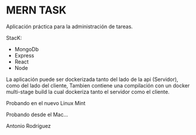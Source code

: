 # MERN TASK

Aplicación práctica para la administración de tareas.

StacK:

- MongoDb
- Express
- React
- Node

La aplicación puede ser dockerizada tanto del lado de la api (Servidor), como del lado del cliente, Tambien contiene una compilación con un docker multi-stage build la cual dockeriza tanto el servidor como el cliente.

Probando en el nuevo Linux Mint

Probando desde el Mac...

Antonio Rodríguez
